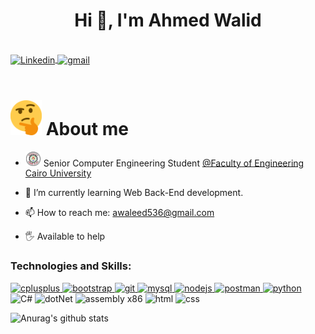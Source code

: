 


<h1 align="center">Hi 👋, I'm Ahmed Walid</h1>
<br/>




<a href="https://www.linkedin.com/in/ahmed-waleed-a9b7371a4">
  <img align="center" alt="Linkedin" width="150px" src="https://img.shields.io/badge/LinkedIn-0077B5?style=for-the-badge&logo=linkedin&logoColor=white" draggable="false" />
</a>
<a href="mailto:ahmed.ibrahim003@eng-st.cu.edu.eg">
  <img align="center" alt="gmail" width="115px" src="https://img.shields.io/badge/Gmail-D14836?style=for-the-badge&logo=gmail&logoColor=white" draggable="false" />
</a>



</div>

<br />
<br />



# <img src="https://github.com/Ahmed-walid/Ahmed-walid/blob/main/think.png" width="50" draggable="false" > About me

- <img src="https://github.com/Ahmed-walid/Ahmed-walid/blob/main/logo221.png" width="25" draggable="false"> Senior Computer Engineering Student  <a href="http://eng.cu.edu.eg/ar/">@Faculty of Engineering Cairo University</a>

- 🌱 I’m currently learning Web Back-End development.
- 📫 How to reach me: awaleed536@gmail.com
- 🖐 Available to help 

<h3 align="left">Technologies and Skills:</h3>
<p align="left"> 
 <a href="https://www.w3schools.com/cpp/" target="_blank"> <img src="https://raw.githubusercontent.com/isocpp/logos/master/cpp_logo.png" alt="cplusplus" width="40" height="40"/> </a> <a href="https://getbootstrap.com" target="_blank"> <img src="https://cdn.worldvectorlogo.com/logos/bootstrap-5-1.svg" alt="bootstrap" width="40" height="40"/> </a><a href="https://git-scm.com/" target="_blank"> <img src="https://www.vectorlogo.zone/logos/git-scm/git-scm-icon.svg" alt="git" width="40" height="40"/> </a><a href="https://www.mysql.com/" target="_blank"> <img src="https://icons-for-free.com/iconfiles/png/512/development+logo+mysql+icon-1320184807686758112.png" alt="mysql" width="40" height="40"/> </a><a href="https://nodejs.org" target="_blank"> <img src="https://seeklogo.com/images/N/nodejs-logo-FBE122E377-seeklogo.com.png" alt="nodejs" width="40" height="40"/> </a> <a href="https://postman.com" target="_blank"> <img src="https://www.vectorlogo.zone/logos/getpostman/getpostman-icon.svg" alt="postman" width="40" height="40"/> </a>  <a href="https://www.python.org" target="_blank"> <img src="https://upload.wikimedia.org/wikipedia/commons/thumb/c/c3/Python-logo-notext.svg/768px-Python-logo-notext.svg.png" alt="python" width="40" height="40"/> </a>  <img src="https://seeklogo.com/images/C/c-sharp-c-logo-02F17714BA-seeklogo.com.png" alt="C#" width="40" height="40"/> <img src="https://upload.wikimedia.org/wikipedia/commons/thumb/e/ee/.NET_Core_Logo.svg/1200px-.NET_Core_Logo.svg.png" alt="dotNet" width="40" height="40"/> <img src="https://cdn.iconscout.com/icon/premium/png-512-thumb/x86-2-564238.png" alt="assembly x86" width="43" height="44"/> <img src="https://cdn1.iconfinder.com/data/icons/logotypes/32/badge-html-5-256.png" alt="html" width="38" height="37"/>  <img src="https://cdn1.iconfinder.com/data/icons/logotypes/32/badge-css-3-256.png" alt="css" width="38" height="37"/> 
 </p>
 
 
 ![Anurag's github stats](https://github-readme-stats.vercel.app/api?username=Ahmed-walid&show_icons=true&theme=radical)

 
 
